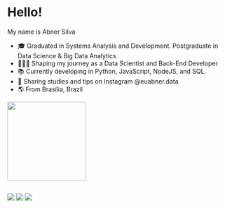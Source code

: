 # Hello! 	

My name is Abner Silva
- :mortar_board: Graduated in Systems Analysis and Development. Postgraduate in Data Science & Big Data Analytics
- 👨🏽‍💻 Shaping my journey as a Data Scientist and Back-End Developer
- :books: Currently developing in Python, JavaScript, NodeJS, and SQL.
- 🧠 Sharing studies and tips on Instagram @euabner.data
- :earth_americas: From Brasília, Brazil



<div>
  <a href="https://github.com/euabnerdev">
  <img height="180em" src="https://github-readme-stats.vercel.app/api?username=euabnerdev&show_icons=true&theme=radical&include_all_commits=true&count_private=true"/>
 

 
##    
    
 <div> 
  
  <a href="https://www.instagram.com/euabner.dev/" target="_blank"><img src="https://img.shields.io/badge/-Instagram-%23E4405F?style=for-the-badge&logo=instagram&logoColor=white" target="_blank"></a>
 <a href="https://discord.com/" target="_blank"><img src="https://img.shields.io/badge/Discord-7289DA?style=for-the-badge&logo=discord&logoColor=white" target="_blank"></a> 
     <a href="https://www.linkedin.com/in/abner-silva-16a208249/" target="_blank"><img src="https://img.shields.io/badge/-LinkedIn-%230077B5?style=for-the-badge&logo=linkedin&logoColor=white" target="_blank"></a> 
 
 
 
</div>

